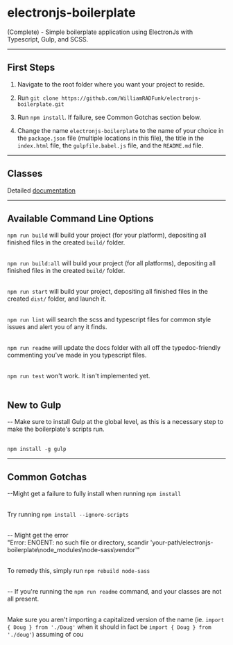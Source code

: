 # electronjs-boilerplate
(Complete) - Simple boilerplate application using ElectronJs with Typescript, Gulp, and SCSS.

***

## First Steps

1. Navigate to the root folder where you want your project to reside.

2. Run `git clone https://github.com/WilliamRADFunk/electronjs-boilerplate.git`

3. Run `npm install`. If failure, see Common Gotchas section below.

4. Change the name `electronjs-boilerplate` to the name of your choice in the `package.json` file (multiple locations in this file), the title in the `index.html` file, the `gulpfile.babel.js` file, and the `README.md` file.

***

## Classes

Detailed [documentation](docs/README.md)

***

## Available Command Line Options

`npm run build` will build your project (for your platform), depositing all finished files in the created `build/` folder.</br></br>

`npm run build:all` will build your project (for all platforms), depositing all finished files in the created `build/` folder.</br></br>

`npm run start` will build your project, depositing all finished files in the created `dist/` folder, and launch it.</br></br>

`npm run lint` will search the scss and typescript files for common style issues and alert you of any it finds.</br></br>

`npm run readme` will update the docs folder with all off the typedoc-friendly commenting you've made in you typescript files.</br></br>

`npm run test` won't work. It isn't implemented yet.</br></br>

## New to Gulp

-- Make sure to install Gulp at the global level, as this is a necessary step to make the boilerplate's scripts run.</br></br>

`npm install -g gulp`

***

## Common Gotchas

--Might get a failure to fully install when running `npm install`</br></br>

Try running `npm install --ignore-scripts`</br></br>

-- Might get the error</br>
"Error: ENOENT: no such file or directory, scandir 'your-path/electronjs-boilerplate\node_modules\node-sass\vendor'"</br></br>

To remedy this, simply run `npm rebuild node-sass`</br></br>

-- If you're running the `npm run readme` command, and your classes are not all present.</br></br>

Make sure you aren't importing a capitalized version of the name (ie. `import { Doug } from './Doug'` when it should in fact be `import { Doug } from './doug'`) assuming of cou